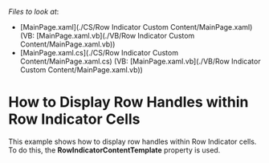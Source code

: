 <!-- default file list -->
*Files to look at*:

* [MainPage.xaml](./CS/Row Indicator Custom  Content/MainPage.xaml) (VB: [MainPage.xaml.vb](./VB/Row Indicator Custom  Content/MainPage.xaml.vb))
* [MainPage.xaml.cs](./CS/Row Indicator Custom  Content/MainPage.xaml.cs) (VB: [MainPage.xaml.vb](./VB/Row Indicator Custom  Content/MainPage.xaml.vb))
<!-- default file list end -->
# How to Display Row Handles within Row Indicator Cells


<p>This example shows how to display row handles within Row Indicator cells. To do this, the <strong>RowIndicatorContentTemplate</strong> property is used.</p>

<br/>



